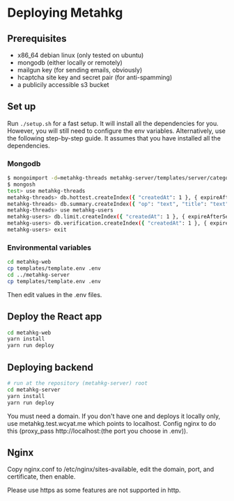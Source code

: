 # Deploying Metahkg

## Prerequisites

- x86_64 debian linux (only tested on ubuntu)
- mongodb (either locally or remotely)
- mailgun key (for sending emails, obviously)
- hcaptcha site key and secret pair (for anti-spamming)
- a publicily accessible s3 bucket

## Set up

Run `./setup.sh` for a fast setup. It will install all the dependencies for you.
However, you will still need to configure the env variables.
Alternatively, use the following step-by-step guide. It assumes that you have installed all the dependencies.

### Mongodb

```bash
$ mongoimport -d=metahkg-threads metahkg-server/templates/server/category.json
$ mongosh
test> use metahkg-threads
metahkg-threads> db.hottest.createIndex({ "createdAt": 1 }, { expireAfterSeconds: 172800 })
metahkg-threads> db.summary.createIndex({ "op": "text", "title": "text" }) //for text search
metahkg-threads> use metahkg-users
metahkg-users> db.limit.createIndex({ "createdAt": 1 }, { expireAfterSeconds: 86400 })
metahkg-users> db.verification.createIndex({ "createdAt": 1 }, { expireAfterSeconds: 300 })
metahkg-users> exit
```

### Environmental variables

```bash
cd metahkg-web
cp templates/template.env .env
cd ../metahkg-server
cp templates/template.env .env
```

Then edit values in the .env files.

## Deploy the React app

```bash
cd metahkg-web
yarn install
yarn run deploy
```

## Deploying backend

```bash
# run at the repository (metahkg-server) root
cd metahkg-server
yarn install
yarn run deploy
```

You must need a domain. If you don't have one and deploys it locally only,
use metahkg.test.wcyat.me which points to localhost. Config nginx to do this
(proxy_pass http://localhost:(the port you choose in .env)).

## Nginx

Copy nginx.conf to /etc/nginx/sites-available, edit the domain, port, and certificate, then enable.

Please use https as some features are not supported in http.
